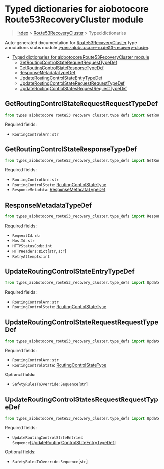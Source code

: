 <a id="typed-dictionaries-for-aiobotocore-route53recoverycluster-module"></a>

# Typed dictionaries for aiobotocore Route53RecoveryCluster module

> [Index](../README.md) > [Route53RecoveryCluster](./README.md) > Typed
> dictionaries

Auto-generated documentation for
[Route53RecoveryCluster](https://boto3.amazonaws.com/v1/documentation/api/latest/reference/services/route53-recovery-cluster.html#Route53RecoveryCluster)
type annotations stubs module
[types-aiobotocore-route53-recovery-cluster](https://pypi.org/project/types-aiobotocore-route53-recovery-cluster/).

- [Typed dictionaries for aiobotocore Route53RecoveryCluster module](#typed-dictionaries-for-aiobotocore-route53recoverycluster-module)
  - [GetRoutingControlStateRequestRequestTypeDef](#getroutingcontrolstaterequestrequesttypedef)
  - [GetRoutingControlStateResponseTypeDef](#getroutingcontrolstateresponsetypedef)
  - [ResponseMetadataTypeDef](#responsemetadatatypedef)
  - [UpdateRoutingControlStateEntryTypeDef](#updateroutingcontrolstateentrytypedef)
  - [UpdateRoutingControlStateRequestRequestTypeDef](#updateroutingcontrolstaterequestrequesttypedef)
  - [UpdateRoutingControlStatesRequestRequestTypeDef](#updateroutingcontrolstatesrequestrequesttypedef)

<a id="getroutingcontrolstaterequestrequesttypedef"></a>

## GetRoutingControlStateRequestRequestTypeDef

```python
from types_aiobotocore_route53_recovery_cluster.type_defs import GetRoutingControlStateRequestRequestTypeDef
```

Required fields:

- `RoutingControlArn`: `str`

<a id="getroutingcontrolstateresponsetypedef"></a>

## GetRoutingControlStateResponseTypeDef

```python
from types_aiobotocore_route53_recovery_cluster.type_defs import GetRoutingControlStateResponseTypeDef
```

Required fields:

- `RoutingControlArn`: `str`
- `RoutingControlState`:
  [RoutingControlStateType](./literals.md#routingcontrolstatetype)
- `ResponseMetadata`:
  [ResponseMetadataTypeDef](./type_defs.md#responsemetadatatypedef)

<a id="responsemetadatatypedef"></a>

## ResponseMetadataTypeDef

```python
from types_aiobotocore_route53_recovery_cluster.type_defs import ResponseMetadataTypeDef
```

Required fields:

- `RequestId`: `str`
- `HostId`: `str`
- `HTTPStatusCode`: `int`
- `HTTPHeaders`: `Dict`\[`str`, `str`\]
- `RetryAttempts`: `int`

<a id="updateroutingcontrolstateentrytypedef"></a>

## UpdateRoutingControlStateEntryTypeDef

```python
from types_aiobotocore_route53_recovery_cluster.type_defs import UpdateRoutingControlStateEntryTypeDef
```

Required fields:

- `RoutingControlArn`: `str`
- `RoutingControlState`:
  [RoutingControlStateType](./literals.md#routingcontrolstatetype)

<a id="updateroutingcontrolstaterequestrequesttypedef"></a>

## UpdateRoutingControlStateRequestRequestTypeDef

```python
from types_aiobotocore_route53_recovery_cluster.type_defs import UpdateRoutingControlStateRequestRequestTypeDef
```

Required fields:

- `RoutingControlArn`: `str`
- `RoutingControlState`:
  [RoutingControlStateType](./literals.md#routingcontrolstatetype)

Optional fields:

- `SafetyRulesToOverride`: `Sequence`\[`str`\]

<a id="updateroutingcontrolstatesrequestrequesttypedef"></a>

## UpdateRoutingControlStatesRequestRequestTypeDef

```python
from types_aiobotocore_route53_recovery_cluster.type_defs import UpdateRoutingControlStatesRequestRequestTypeDef
```

Required fields:

- `UpdateRoutingControlStateEntries`:
  `Sequence`\[[UpdateRoutingControlStateEntryTypeDef](./type_defs.md#updateroutingcontrolstateentrytypedef)\]

Optional fields:

- `SafetyRulesToOverride`: `Sequence`\[`str`\]
